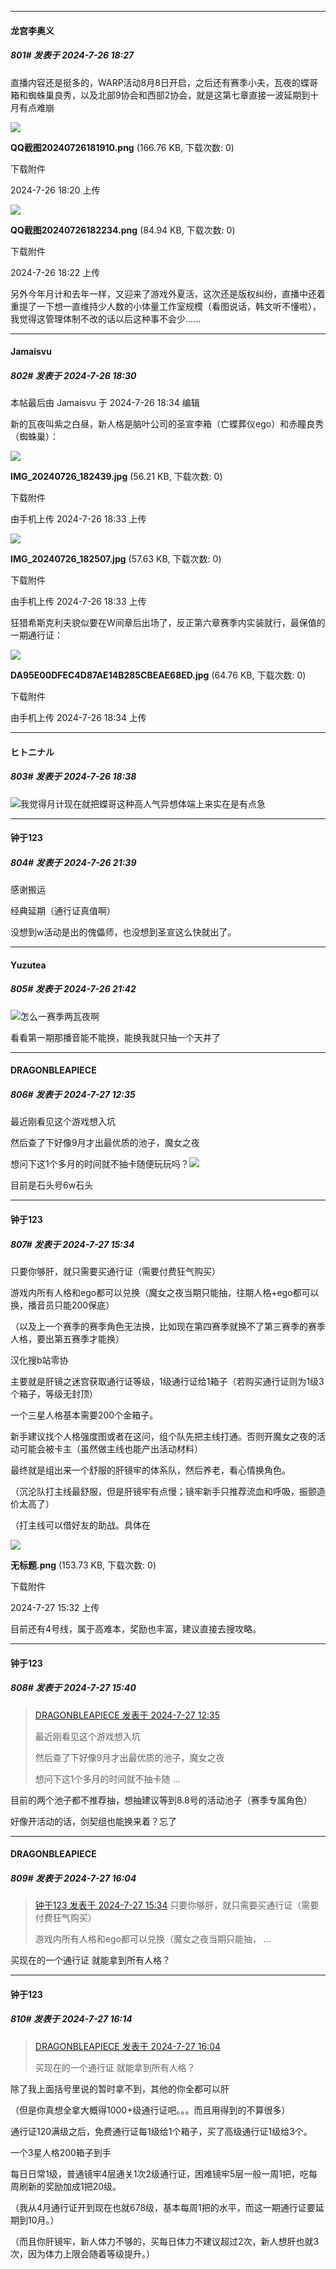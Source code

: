 ﻿
*****

####  龙宫李奥义  
##### 801#       发表于 2024-7-26 18:27

直播内容还是挺多的，WARP活动8月8日开启，之后还有赛季小夫，瓦夜的蝶哥箱和蜘蛛巢良秀，以及北部9协会和西部2协会，就是这第七章直接一波延期到十月有点难崩

<img src="https://img.saraba1st.com/forum/202407/26/182024b8j5tmgjw00lztog.png" referrerpolicy="no-referrer">

<strong>QQ截图20240726181910.png</strong> (166.76 KB, 下载次数: 0)

下载附件

2024-7-26 18:20 上传

<img src="https://img.saraba1st.com/forum/202407/26/182247gov0x7kpo0ekf7f0.png" referrerpolicy="no-referrer">

<strong>QQ截图20240726182234.png</strong> (84.94 KB, 下载次数: 0)

下载附件

2024-7-26 18:22 上传

另外今年月计和去年一样，又迎来了游戏外夏活，这次还是版权纠纷，直播中还着重提了一下想一直维持少人数的小体量工作室规模（看图说话，韩文听不懂啦），我觉得这管理体制不改的话以后这种事不会少......


*****

####  Jamaisvu  
##### 802#       发表于 2024-7-26 18:30

 本帖最后由 Jamaisvu 于 2024-7-26 18:34 编辑 

新的瓦夜叫紫之白昼，新人格是脑叶公司的圣宣李箱（亡蝶葬仪ego）和赤瞳良秀（蜘蛛巢）：

<img src="https://img.saraba1st.com/forum/202407/26/183339n5oozd50dmnsgzh5.jpg" referrerpolicy="no-referrer">

<strong>IMG_20240726_182439.jpg</strong> (56.21 KB, 下载次数: 0)

下载附件

由手机上传
2024-7-26 18:33 上传

<img src="https://img.saraba1st.com/forum/202407/26/183339lrnmb11nac4zosmw.jpg" referrerpolicy="no-referrer">

<strong>IMG_20240726_182507.jpg</strong> (57.63 KB, 下载次数: 0)

下载附件

由手机上传
2024-7-26 18:33 上传

狂猎希斯克利夫貌似要在W间章后出场了，反正第六章赛季内实装就行，最保值的一期通行证：

<img src="https://img.saraba1st.com/forum/202407/26/183401rucq9cpnq5npzmqp.jpg" referrerpolicy="no-referrer">

<strong>DA95E00DFEC4D87AE14B285CBEAE68ED.jpg</strong> (64.76 KB, 下载次数: 0)

下载附件

由手机上传
2024-7-26 18:34 上传


*****

####  ヒトニナル  
##### 803#       发表于 2024-7-26 18:38

<img src="https://static.saraba1st.com/image/smiley/face2017/067.png" referrerpolicy="no-referrer">我觉得月计现在就把蝶哥这种高人气异想体端上来实在是有点急


*****

####  钟于123  
##### 804#       发表于 2024-7-26 21:39

感谢搬运

经典延期（通行证真值啊）

没想到w活动是出的傀儡师，也没想到圣宣这么快就出了。


*****

####  Yuzutea  
##### 805#       发表于 2024-7-26 21:42

<img src="https://static.saraba1st.com/image/smiley/face2017/067.png" referrerpolicy="no-referrer">怎么一赛季两瓦夜啊

看看第一期那播音能不能换，能换我就只抽一个天井了


*****

####  DRAGONBLEAPIECE  
##### 806#       发表于 2024-7-27 12:35

最近刚看见这个游戏想入坑

然后查了下好像9月才出最优质的池子，魔女之夜

想问下这1个多月的时间就不抽卡随便玩玩吗？<img src="https://static.saraba1st.com/image/smiley/face/50.gif" referrerpolicy="no-referrer">

目前是石头号6w石头


*****

####  钟于123  
##### 807#       发表于 2024-7-27 15:34

只要你够肝，就只需要买通行证（需要付费狂气购买）

游戏内所有人格和ego都可以兑换（魔女之夜当期只能抽，往期人格+ego都可以换，播音员只能200保底）

（以及上一个赛季的赛季角色无法换，比如现在第四赛季就换不了第三赛季的赛季人格，要出第五赛季才能换）

汉化搜b站零协

主要就是肝镜之迷宫获取通行证等级，1级通行证给1箱子（若购买通行证则为1级3个箱子，等级无封顶）

一个三星人格基本需要200个金箱子。

新手建议找个人格强度图或者在这问，组个队先把主线打通。否则开魔女之夜的活动可能会被卡主（虽然做主线也能产出活动材料）

最终就是组出来一个舒服的肝镜牢的体系队，然后养老，看心情换角色。

（沉沦队打主线最舒服，但是肝镜牢有点慢；镜牢新手只推荐流血和呼吸，振颤造价太高了）

（打主线可以借好友的助战。具体在

<img src="https://img.saraba1st.com/forum/202407/27/153245jvssvorcumrum6vv.png" referrerpolicy="no-referrer">

<strong>无标题.png</strong> (153.73 KB, 下载次数: 0)

下载附件

2024-7-27 15:32 上传

目前还有4号线，属于高难本，奖励也丰富，建议直接去搜攻略。

*****

####  钟于123  
##### 808#       发表于 2024-7-27 15:40

<blockquote><a href="httphttps://bbs.saraba1st.com/2b/forum.php?mod=redirect&amp;goto=findpost&amp;pid=65713263&amp;ptid=2120922" target="_blank">DRAGONBLEAPIECE 发表于 2024-7-27 12:35</a>

最近刚看见这个游戏想入坑

然后查了下好像9月才出最优质的池子，魔女之夜

想问下这1个多月的时间就不抽卡随 ...</blockquote>
目前的两个池子都不推荐抽，想抽建议等到8.8号的活动池子（赛季专属角色）

好像开活动的话，剑契组也能换来着？忘了


*****

####  DRAGONBLEAPIECE  
##### 809#       发表于 2024-7-27 16:04

<blockquote><a href="httphttps://bbs.saraba1st.com/2b/forum.php?mod=redirect&amp;goto=findpost&amp;pid=65714542&amp;ptid=2120922" target="_blank">钟于123 发表于 2024-7-27 15:34</a>
只要你够肝，就只需要买通行证（需要付费狂气购买）

游戏内所有人格和ego都可以兑换（魔女之夜当期只能抽， ...</blockquote>
买现在的一个通行证 就能拿到所有人格？


*****

####  钟于123  
##### 810#       发表于 2024-7-27 16:14

<blockquote><a href="httphttps://bbs.saraba1st.com/2b/forum.php?mod=redirect&amp;goto=findpost&amp;pid=65714717&amp;ptid=2120922" target="_blank">DRAGONBLEAPIECE 发表于 2024-7-27 16:04</a>

买现在的一个通行证 就能拿到所有人格？</blockquote>
除了我上面括号里说的暂时拿不到，其他的你全都可以肝

（但是你真想全拿大概得1000+级通行证吧。。。而且用得到的不算很多）

通行证120满级之后，免费通行证每1级给1个箱子，买了高级通行证1级给3个。

一个3星人格200箱子到手

每日日常1级，普通镜牢4层通关1次2级通行证，困难镜牢5层一般一周1把，吃每周刷新的奖励加成1把20级。

（我从4月通行证开到现在也就678级，基本每周1把的水平，而这一期通行证要延期到10月。）

（而且你肝镜牢，新人体力不够的，买每日体力不建议超过2次，新人想肝也就3次，因为体力上限会随着等级提升。）

